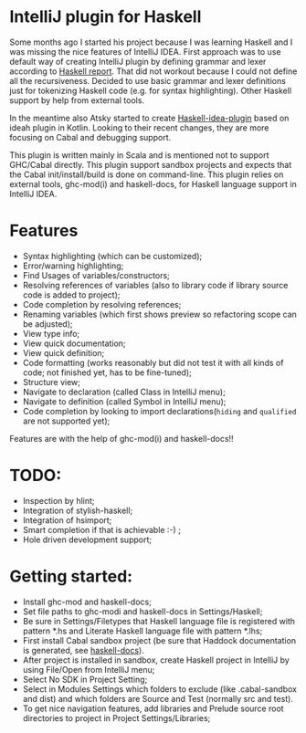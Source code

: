 # IntelliJ plugin for Haskell

Some months ago I started his project because I was learning Haskell and I was missing the nice features of IntelliJ IDEA. First approach
 was to use default way of creating IntelliJ plugin by defining grammar and lexer according to
  [Haskell report](http://www.haskell.org/onlinereport/haskell2010/haskellch10.html). That did not workout because I could not define all 
  the recursiveness. Decided to use basic grammar and lexer definitions just for tokenizing Haskell code (e.g. for syntax highlighting). 
  Other Haskell support by help from external tools.

In the meantime also Atsky started to create [Haskell-idea-plugin](https://github.com/Atsky/haskell-idea-plugin) based on ideah plugin in Kotlin. 
 Looking to their recent changes, they are more focusing on Cabal and debugging support.
 
This plugin is written mainly in Scala and is mentioned not to support GHC/Cabal directly. This plugin support sandbox projects
and expects that the Cabal init/install/build is done on command-line. This plugin relies on external tools,
 ghc-mod(i) and haskell-docs, for Haskell language support in IntelliJ IDEA.

# Features
- Syntax highlighting (which can be customized);
- Error/warning highlighting;
- Find Usages of variables/constructors;
- Resolving references of variables (also to library code if library source code is added to project);
- Code completion by resolving references;
- Renaming variables (which first shows preview so refactoring scope can be adjusted);
- View type info;
- View quick documentation;
- View quick definition;
- Code formatting (works reasonably but did not test it with all kinds of code; not finished yet, has to be fine-tuned);
- Structure view;
- Navigate to declaration (called Class in IntelliJ menu);
- Navigate to definition (called Symbol in IntelliJ menu);
- Code completion by looking to import declarations(`hiding` and `qualified` are not supported yet);

Features are with the help of ghc-mod(i) and haskell-docs!!

# TODO:
- Inspection by hlint;
- Integration of stylish-haskell; 
- Integration of hsimport;
- Smart completion if that is achievable :-) ;
- Hole driven development support;

# Getting started: 
- Install ghc-mod and haskell-docs;
- Set file paths to ghc-modi and haskell-docs in Settings/Haskell;
- Be sure in Settings/Filetypes that Haskell language file is registered with pattern *.hs and Literate Haskell language file with pattern *.lhs; 
- First install Cabal sandbox project (be sure that Haddock documentation is generated, see [haskell-docs](https://github.com/chrisdone/haskell-docs)). 
- After project is installed in sandbox, create Haskell project in IntelliJ by using File/Open from IntelliJ menu;
- Select No SDK in Project Setting;
- Select in Modules Settings which folders to exclude (like .cabal-sandbox and dist) and which folders are Source and Test (normally src and test).
- To get nice navigation features, add libraries and Prelude source root directories to project in Project Settings/Libraries;